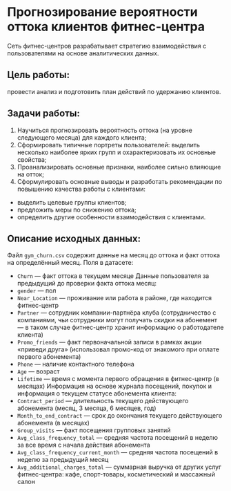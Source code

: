 # Прогнозирование вероятности оттока клиентов фитнес-центра

Сеть фитнес-центров разрабатывает стратегию взаимодействия с пользователями на основе аналитических данных. 

## Цель работы:

провести анализ и подготовить план действий по удержанию клиентов.

## Задачи работы: 

1. Научиться прогнозировать вероятность оттока (на уровне следующего месяца) для каждого клиента;
2. Сформировать типичные портреты пользователей: выделить несколько наиболее ярких групп и охарактеризовать их основные свойства;
3. Проанализировать основные признаки, наиболее сильно влияющие на отток;
4. Сформулировать основные выводы и разработать рекомендации по повышению качества работы с клиентами:
- выделить целевые группы клиентов;
- предложить меры по снижению оттока;
- определить другие особенности взаимодействия с клиентами.

## Описание исходных данных:

Файл `gym_churn.csv` содержит данные на месяц до оттока и факт оттока на определённый месяц. Поля в датасете: 
- `Churn` — факт оттока в текущем месяце 
Данные пользователя за предыдущий до проверки факта оттока месяц: 
- `gender` — пол
- `Near_Location` — проживание или работа в районе, где находится фитнес-центр
- `Partner` — сотрудник компании-партнёра клуба (сотрудничество с компаниями, чьи сотрудники могут получать скидки на абонемент — в таком случае фитнес-центр хранит информацию о работодателе клиента)
- `Promo_friends` — факт первоначальной записи в рамках акции «приведи друга» (использовал промо-код от знакомого при оплате первого абонемента)
- `Phone` — наличие контактного телефона
- `Age` — возраст
- `Lifetime` — время с момента первого обращения в фитнес-центр (в месяцах) 
Информация на основе журнала посещений, покупок и информация о текущем статусе абонемента клиента: 
- `Contract_period` — длительность текущего действующего абонемента (месяц, 3 месяца, 6 месяцев, год)
- `Month_to_end_contract` — срок до окончания текущего действующего абонемента (в месяцах)
- `Group_visits` — факт посещения групповых занятий
- `Avg_class_frequency_total` — средняя частота посещений в неделю за все время с начала действия абонемента
- `Avg_class_frequency_current_month` — средняя частота посещений в неделю за предыдущий месяц
- `Avg_additional_charges_total` — суммарная выручка от других услуг фитнес-центра: кафе, спорт-товары, косметический и массажный салон
